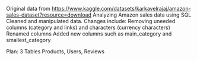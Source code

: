 Original data from https://www.kaggle.com/datasets/karkavelrajaj/amazon-sales-dataset?resource=download
Analyzing Amazon sales data using SQL
Cleaned and manipulated data.
Changes include:
Removing uneeded columns (category and links) and characters (currency characters)
Renamed columns
Added new columns such as main_category and smallest_category

Plan:
3 Tables
Products, Users, Reviews



